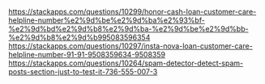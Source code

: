 https://stackapps.com/questions/10299/honor-cash-loan-customer-care-helpline-number%e2%9d%be%e2%9d%ba%e2%93%bf-%e2%9d%bd%e2%9d%b8%e2%9d%ba-%e2%9d%be%e2%9d%bb-%e2%9d%b8%e2%9d%b995083596354<br>https://stackapps.com/questions/10297/insta-nova-loan-customer-care-helpline-number-91-91-9508359634-9508359<br>https://stackapps.com/questions/10264/spam-detector-detect-spam-posts-section-just-to-test-it-736-555-007-3
